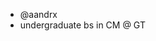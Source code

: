- @aandrx
- undergraduate bs in CM @ GT
  
<!---
aandrx/aandrx is a ✨ special ✨ repository because its `README.md` (this file) appears on your GitHub profile.
You can click the Preview link to take a look at your changes.
--->
